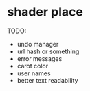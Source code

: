 # shader place


TODO:
- undo manager 
- url hash or something
- error messages
- carot color
- user names
- better text readability 